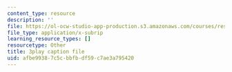 ```yaml
---
content_type: resource
description: ''
file: https://ol-ocw-studio-app-production.s3.amazonaws.com/courses/res-18-006-calculus-revisited-single-variable-calculus-fall-2010/afbe99387c5cbbfbdf59c7ae3a795420_9tYUmwvLyIA.srt
file_type: application/x-subrip
learning_resource_types: []
resourcetype: Other
title: 3play caption file
uid: afbe9938-7c5c-bbfb-df59-c7ae3a795420
---
```

